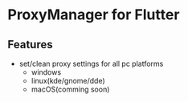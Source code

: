 # ProxyManager for Flutter

## Features

-  set/clean proxy settings for all pc platforms
    - windows
    - linux(kde/gnome/dde)
    - macOS(comming soon)